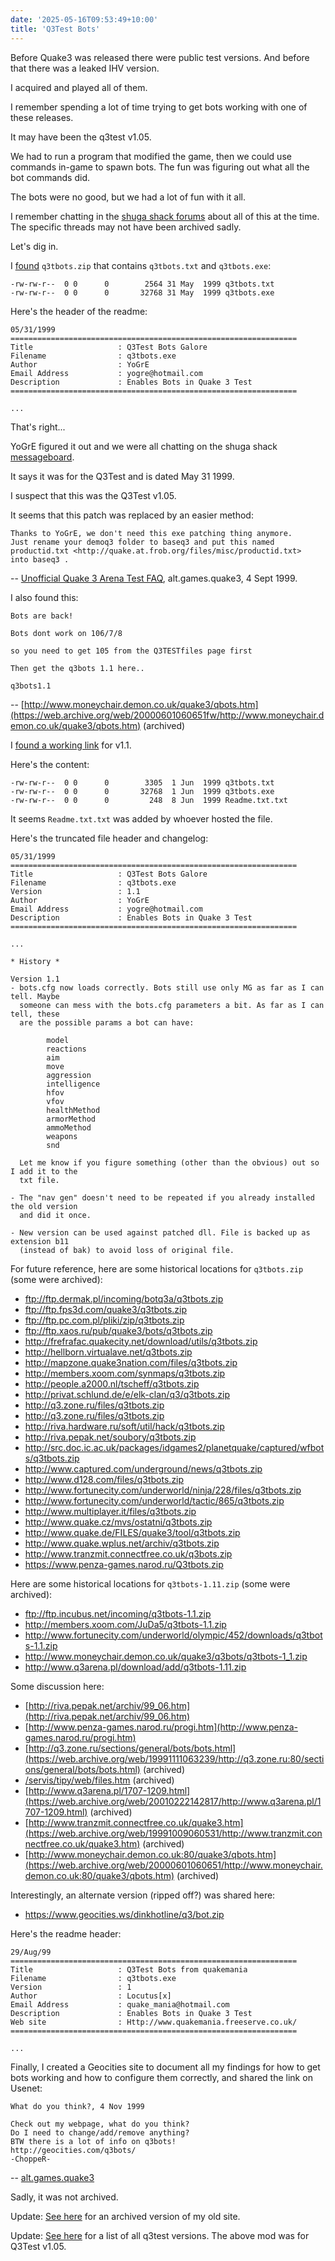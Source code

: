 ```yaml
---
date: '2025-05-16T09:53:49+10:00'
title: 'Q3Test Bots'
---
```


Before Quake3 was released there were public test versions. And before that there was a leaked IHV version.

I acquired and played all of them.

I remember spending a lot of time trying to get bots working with one of these releases.

It may have been the q3test v1.05.

We had to run a program that modified the game, then we could use commands in-game to spawn bots. The fun was figuring out what all the bot commands did.

The bots were no good, but we had a lot of fun with it all.

I remember chatting in the [shuga shack forums](https://web.archive.org/web/19991001204309/http://www.shugashack.com/msgboard/quake1.htm) about all of this at the time. The specific threads may not have been archived sadly.

Let's dig in.

I [found](https://discmaster.textfiles.com/browse/23382/Chip_1999-12_cd.bin/servis/tipy/web/soubory/q3tbots.zip) `q3tbots.zip` that contains `q3tbots.txt` and `q3tbots.exe`:

```text
-rw-rw-r--  0 0      0        2564 31 May  1999 q3tbots.txt
-rw-rw-r--  0 0      0       32768 31 May  1999 q3tbots.exe
```

Here's the header of the readme:

```text
05/31/1999
================================================================
Title                   : Q3Test Bots Galore
Filename                : q3tbots.exe
Author                  : YoGrE
Email Address           : yogre@hotmail.com
Description             : Enables Bots in Quake 3 Test
================================================================

...
```

That's right...

YoGrE figured it out and we were all chatting on the shuga shack [messageboard](https://web.archive.org/web/19991114183603/http://shugashack.com:80/msgboard/quake3.htm).

It says it was for the Q3Test and is dated May 31 1999.

I suspect that this was the Q3Test v1.05.

It seems that this patch was replaced by an easier method:

```text
Thanks to YoGrE, we don't need this exe patching thing anymore.
Just rename your demoq3 folder to baseq3 and put this named
productid.txt <http://quake.at.frob.org/files/misc/productid.txt>
into baseq3 .
```

-- [Unofficial Quake 3 Arena Test FAQ](https://groups.google.com/g/alt.games.quake3/c/jXvkX7la-UQ), alt.games.quake3, 4 Sept 1999.

I also found this:

```text
Bots are back!

Bots dont work on 106/7/8

so you need to get 105 from the Q3TESTfiles page first

Then get the q3bots 1.1 here..

q3bots1.1
```

-- [http://www.moneychair.demon.co.uk/quake3/qbots.htm](https://web.archive.org/web/20000601060651fw/http://www.moneychair.demon.co.uk/quake3/qbots.htm) (archived)

I [found a working link](https://web.archive.org/web/20120309021345/http://www.fortunecity.com/underworld/olympic/452/downloads/q3tbots-1.1.zip) for v1.1.

Here's the content:

```text
-rw-rw-r--  0 0      0        3305  1 Jun  1999 q3tbots.txt
-rw-rw-r--  0 0      0       32768  1 Jun  1999 q3tbots.exe
-rw-rw-r--  0 0      0         248  8 Jun  1999 Readme.txt.txt
```

It seems `Readme.txt.txt` was added by whoever hosted the file.

Here's the truncated file header and changelog:

```text
05/31/1999
================================================================
Title                   : Q3Test Bots Galore
Filename                : q3tbots.exe
Version                 : 1.1
Author                  : YoGrE
Email Address           : yogre@hotmail.com
Description             : Enables Bots in Quake 3 Test
================================================================

...

* History *

Version 1.1
- bots.cfg now loads correctly. Bots still use only MG as far as I can tell. Maybe
  someone can mess with the bots.cfg parameters a bit. As far as I can tell, these
  are the possible params a bot can have:

        model
        reactions
        aim
        move
        aggression
        intelligence
        hfov
        vfov
        healthMethod
        armorMethod
        ammoMethod
        weapons
        snd

  Let me know if you figure something (other than the obvious) out so I add it to the
  txt file.

- The "nav gen" doesn't need to be repeated if you already installed the old version
  and did it once.

- New version can be used against patched dll. File is backed up as extension b11
  (instead of bak) to avoid loss of original file.
```

For future reference, here are some historical locations for `q3tbots.zip` (some were archived):

* ftp://ftp.dermak.pl/incoming/botq3a/q3tbots.zip
* ftp://ftp.fps3d.com/quake3/q3tbots.zip
* ftp://ftp.pc.com.pl/pliki/zip/q3tbots.zip
* ftp://ftp.xaos.ru/pub/quake3/bots/q3tbots.zip
* http://frefrafac.quakecity.net/download/utils/q3tbots.zip
* http://hellborn.virtualave.net/q3tbots.zip
* http://mapzone.quake3nation.com/files/q3tbots.zip
* http://members.xoom.com/synmaps/q3tbots.zip
* http://people.a2000.nl/tscheff/q3tbots.zip
* http://privat.schlund.de/e/elk-clan/q3/q3tbots.zip
* http://q3.zone.ru/files/q3tbots.zip
* http://q3.zone.ru/files/q3tbots.zip
* http://riva.hardware.ru/soft/util/hack/q3tbots.zip
* http://riva.pepak.net/soubory/q3tbots.zip
* http://src.doc.ic.ac.uk/packages/idgames2/planetquake/captured/wfbots/q3tbots.zip
* http://www.captured.com/underground/news/q3tbots.zip
* http://www.d128.com/files/q3tbots.zip
* http://www.fortunecity.com/underworld/ninja/228/files/q3tbots.zip
* http://www.fortunecity.com/underworld/tactic/865/q3tbots.zip
* http://www.multiplayer.it/files/q3tbots.zip
* http://www.quake.cz/mvs/ostatni/q3tbots.zip
* http://www.quake.de/FILES/quake3/tool/q3tbots.zip
* http://www.quake.wplus.net/archiv/q3tbots.zip
* http://www.tranzmit.connectfree.co.uk/q3bots.zip
* https://www.penza-games.narod.ru/Q3tbots.zip

Here are some historical locations for `q3tbots-1.11.zip`  (some were archived):

* ftp://ftp.incubus.net/incoming/q3tbots-1.1.zip
* http://members.xoom.com/JuDa5/q3tbots-1.1.zip
* http://www.fortunecity.com/underworld/olympic/452/downloads/q3tbots-1.1.zip
* http://www.moneychair.demon.co.uk/quake3/q3bots/q3tbots-1_1.zip
* http://www.q3arena.pl/download/add/q3tbots-1.11.zip

Some discussion here:

* [http://riva.pepak.net/archiv/99_06.htm](http://riva.pepak.net/archiv/99_06.htm)
* [http://www.penza-games.narod.ru/progi.htm](http://www.penza-games.narod.ru/progi.htm)
* [http://q3.zone.ru/sections/general/bots/bots.html](https://web.archive.org/web/19991111063239/http://q3.zone.ru:80/sections/general/bots/bots.html) (archived)
* [/servis/tipy/web/files.htm](https://discmaster.textfiles.com/view/23382/Chip_1999-12_cd.bin/servis/tipy/web/files.htm) (archived)
* [http://www.q3arena.pl/1707-1209.html](https://web.archive.org/web/20010222142817/http://www.q3arena.pl/1707-1209.html) (archived)
* [http://www.tranzmit.connectfree.co.uk/quake3.htm](https://web.archive.org/web/19991009060531/http://www.tranzmit.connectfree.co.uk/quake3.htm) (archived)
* [http://www.moneychair.demon.co.uk:80/quake3/qbots.htm](https://web.archive.org/web/20000601060651/http://www.moneychair.demon.co.uk:80/quake3/qbots.htm) (archived)

Interestingly, an alternate version (ripped off?) was shared here:

* https://www.geocities.ws/dinkhotline/q3/bot.zip

Here's the readme header:

```text
29/Aug/99
================================================================
Title                   : Q3Test Bots from quakemania
Filename                : q3tbots.exe
Version                 : 1
Author                  : Locutus[x]
Email Address           : quake_mania@hotmail.com
Description             : Enables Bots in Quake 3 Test
Web site                : Http://www.quakemania.freeserve.co.uk/
================================================================

...
```


Finally, I created a Geocities site to document all my findings for how to get bots working and how to configure them correctly, and shared the link on Usenet:

```text
What do you think?, 4 Nov 1999

Check out my webpage, what do you think?
Do I need to change/add/remove anything?
BTW there is a lot of info on q3bots!
http://geocities.com/q3bots/
-ChoppeR-
```

-- [alt.games.quake3](https://groups.google.com/g/alt.games.quake3/c/ccjVDoyjZ84/m/ElB0HqBI3GcJ)

Sadly, it was not archived.

Update: [See here](/blog/posts/chopper-land/) for an archived version of my old site.

Update: [See here](/blog/posts/q3-test-versions/) for a list of all q3test versions. The above mod was for Q3Test v1.05.

